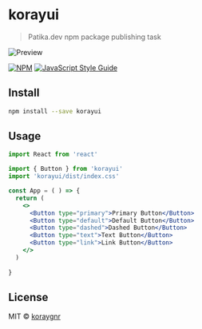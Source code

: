 # korayui

> Patika.dev npm package publishing task

![Preview](https://i.hizliresim.com/m3xkbi2.png)


[![NPM](https://img.shields.io/npm/v/korayui.svg)](https://www.npmjs.com/package/korayui) [![JavaScript Style Guide](https://img.shields.io/badge/code_style-standard-brightgreen.svg)](https://standardjs.com)

## Install

```bash
npm install --save korayui
```

## Usage

```jsx
import React from 'react'

import { Button } from 'korayui'
import 'korayui/dist/index.css'

const App = ( ) => {
  return (
    <>
      <Button type="primary">Primary Button</Button>
      <Button type="default">Default Button</Button>
      <Button type="dashed">Dashed Button</Button>
      <Button type="text">Text Button</Button>
      <Button type="link">Link Button</Button>
    </>
  )
  
}
```

## License

MIT © [koraygnr](https://github.com/koraygnr)
